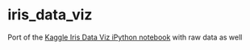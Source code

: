 # iris_data_viz

Port of the [Kaggle Iris Data Viz iPython notebook](https://www.kaggle.com/benhamner/d/uciml/iris/python-data-visualizations/comments) with raw data as well
